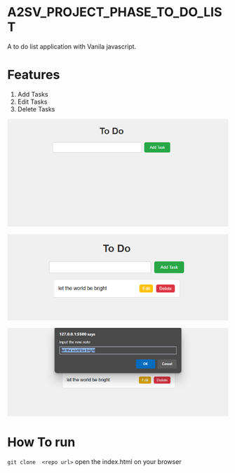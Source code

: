 # A2SV_PROJECT_PHASE_TO_DO_LIST

A to do list application with Vanila javascript.

# Features

1. Add Tasks
2. Edit Tasks
3. Delete Tasks

![Alt text](images/inital_page.png)

![Alt text](images/added_task.png)

![Alt text](images/editing.png)

# How To run

`git clone  <repo url>`
open the index.html on your browser
